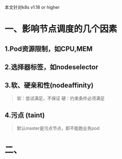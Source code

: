 本文针对k8s v1.18 or higher

# 一、影响节点调度的几个因素
## 1.Pod资源限制，如CPU,MEM

## 2.选择器标签，如nodeselector

## 3.软、硬亲和性(nodeaffinity)
> 软：尝试满足，不保证
> 硬：约束条件必须满足

## 4.污点 (taint)
> 默认master是污点节点，即不能跑业务pod



# 二、






